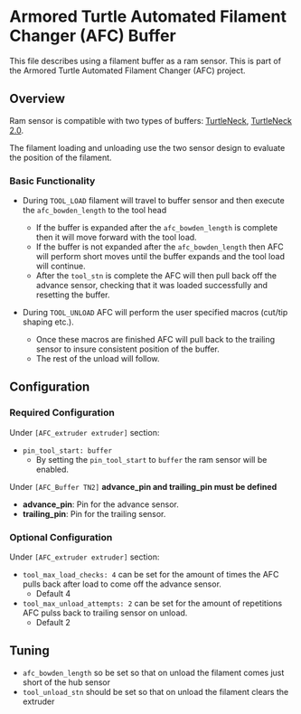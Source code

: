 # Armored Turtle Automated Filament Changer (AFC) Buffer

This file describes using a filament buffer as a ram sensor. This is part of the Armored Turtle Automated Filament Changer (AFC) project.

## Overview

Ram sensor is compatible with two types of buffers: [TurtleNeck](https://github.com/ArmoredTurtle/TurtleNeck), [TurtleNeck 2.0](https://github.com/ArmoredTurtle/TurtleNeck2.0).

The filament loading and unloading use the two sensor design to evaluate the position of the filament.

### Basic Functionality

- During `TOOL_LOAD` filament will travel to buffer sensor and then execute the `afc_bowden_length` to the tool head
  - If the buffer is expanded after the `afc_bowden_length` is complete then it will move forward with the tool load.
  - If the buffer is not expanded after the `afc_bowden_length` then AFC will perform short moves until the buffer expands and the tool load will continue.
  - After the `tool_stn` is complete the AFC will then pull back off the advance sensor, checking that it was loaded successfully and resetting the buffer.

- During `TOOL_UNLOAD` AFC will perform the user specified macros (cut/tip shaping etc.).
  - Once these macros are finished AFC will pull back to the trailing sensor to insure consistent position of the buffer.
  - The rest of the unload will follow.

## Configuration

### Required Configuration

Under `[AFC_extruder extruder]` section:

- `pin_tool_start: buffer`
  - By setting the `pin_tool_start` to `buffer` the ram sensor will be enabled.

Under `[AFC_Buffer TN2]`
__advance_pin and trailing_pin must be defined__

- __advance_pin__: Pin for the advance sensor.
- __trailing_pin__: Pin for the trailing sensor.

### Optional Configuration

Under `[AFC_extruder extruder]` section:

- `tool_max_load_checks: 4` can be set for the amount of times the AFC pulls back after load to come off the advance sensor.
  - Default 4
- `tool_max_unload_attempts: 2` can be set for the amount of repetitions AFC pulss back to trailing sensor on unload.
  - Default 2

## Tuning

- `afc_bowden_length` so be set so that on unload the filament comes just short of the hub sensor
- `tool_unload_stn` should be set so that on unload the filament clears the extruder